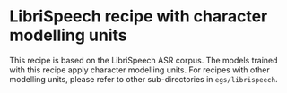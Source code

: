 # LibriSpeech recipe with character modelling units

This recipe is based on the LibriSpeech ASR corpus.
The models trained with this recipe apply character modelling units.
For recipes with other modelling units, please refer to other sub-directories in `egs/librispeech`.

